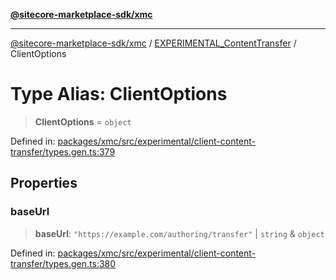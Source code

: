 [**@sitecore-marketplace-sdk/xmc**](../../../../README.md)

***

[@sitecore-marketplace-sdk/xmc](../../../../README.md) / [EXPERIMENTAL\_ContentTransfer](../README.md) / ClientOptions

# Type Alias: ClientOptions

> **ClientOptions** = `object`

Defined in: [packages/xmc/src/experimental/client-content-transfer/types.gen.ts:379](https://github.com/Sitecore/marketplace-sdk/blob/main/packages/xmc/src/experimental/client-content-transfer/types.gen.ts#L379)

## Properties

### baseUrl

> **baseUrl**: `"https://example.com/authoring/transfer"` \| `string` & `object`

Defined in: [packages/xmc/src/experimental/client-content-transfer/types.gen.ts:380](https://github.com/Sitecore/marketplace-sdk/blob/main/packages/xmc/src/experimental/client-content-transfer/types.gen.ts#L380)

